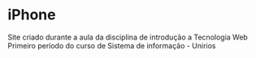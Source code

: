 # iPhone
Site criado durante a aula da disciplina de introdução a Tecnologia Web Primeiro período do curso de Sistema de informação - Unirios
